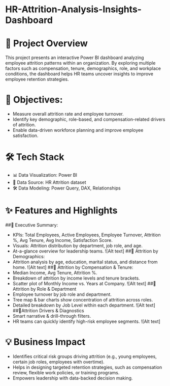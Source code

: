 # HR-Attrition-Analysis-Insights-Dashboard
# 📌 Project Overview
This project presents an interactive Power BI dashboard analyzing employee attrition patterns within an organization. By exploring multiple factors such as compensation, tenure, demographics, role, and workplace conditions, the dashboard helps HR teams uncover insights to improve employee retention strategies.
# 🎯 Objectives:
- Measure overall attrition rate and employee turnover.
- Identify key demographic, role-based, and compensation-related drivers of attrition.
- Enable data-driven workforce planning and improve employee satisfaction.
# 🛠️ Tech Stack
- 📊 Data Visualization: Power BI
- 📂 Data Source: HR Attrition dataset
- 🛠️ Data Modeling: Power Query, DAX, Relationships
# ✨ Features and Highlights
##🔹 Executive Summary:
- KPIs: Total Employees, Active Employees, Employee Turnover, Attrition %, Avg Tenure, Avg Income, Satisfaction Score.
- Visuals: Attrition distribution by department, job role, and age.
- At-a-glance overview for leadership teams.
![Alt text]
##🔹 Attrition by Demographics:
- Attrition analysis by age, education, marital status, and distance from home.
![Alt text]
##🔹 Attrition by Compensation & Tenure:
- Median Income, Avg Tenure, Attrition %.
- Breakdown of attrition by income levels and tenure brackets.
- Scatter plot of Monthly Income vs. Years at Company.
![Alt text]
##🔹 Attrition by Role & Department
- Employee turnover by job role and department.
- Tree map & bar charts show concentration of attrition across roles.
- Detailed breakdown by Job Level within each department.
![Alt text]
##🔹Attrition Drivers & Diagnostics
- Smart narrative & drill-through filters.
- HR teams can quickly identify high-risk employee segments.
![Alt text]
# 💡 Business Impact
- Identifies critical risk groups driving attrition (e.g., young employees, certain job roles, employees with overtime).
- Helps in designing targeted retention strategies, such as compensation review, flexible work policies, or training programs.
- Empowers leadership with data-backed decision making.
